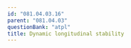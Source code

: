 ```yaml
---
id: "081.04.03.16"
parent: "081.04.03"
questionBank: "atpl"
title: Dynamic longitudinal stability
---
```

